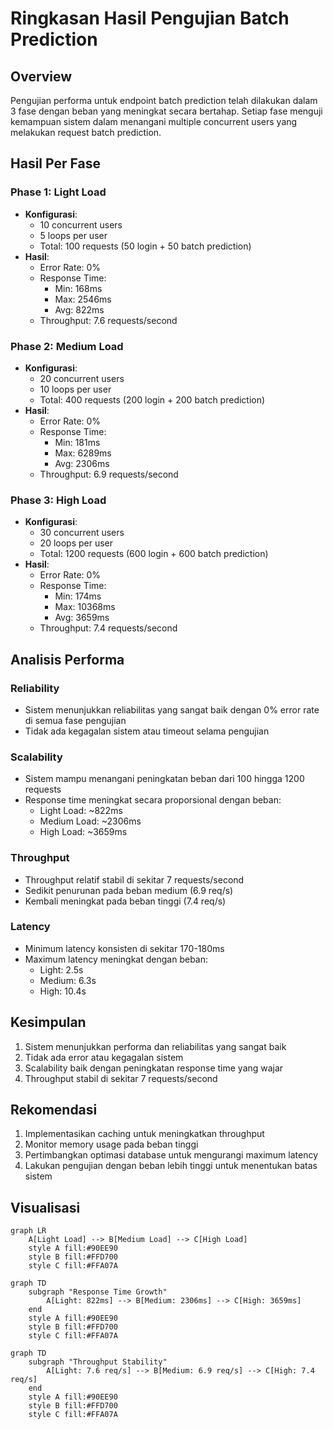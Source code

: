 # Ringkasan Hasil Pengujian Batch Prediction

## Overview
Pengujian performa untuk endpoint batch prediction telah dilakukan dalam 3 fase dengan beban yang meningkat secara bertahap. Setiap fase menguji kemampuan sistem dalam menangani multiple concurrent users yang melakukan request batch prediction.

## Hasil Per Fase

### Phase 1: Light Load
- **Konfigurasi**:
  - 10 concurrent users
  - 5 loops per user
  - Total: 100 requests (50 login + 50 batch prediction)
- **Hasil**:
  - Error Rate: 0%
  - Response Time:
    - Min: 168ms
    - Max: 2546ms
    - Avg: 822ms
  - Throughput: 7.6 requests/second

### Phase 2: Medium Load
- **Konfigurasi**:
  - 20 concurrent users
  - 10 loops per user
  - Total: 400 requests (200 login + 200 batch prediction)
- **Hasil**:
  - Error Rate: 0%
  - Response Time:
    - Min: 181ms
    - Max: 6289ms
    - Avg: 2306ms
  - Throughput: 6.9 requests/second

### Phase 3: High Load
- **Konfigurasi**:
  - 30 concurrent users
  - 20 loops per user
  - Total: 1200 requests (600 login + 600 batch prediction)
- **Hasil**:
  - Error Rate: 0%
  - Response Time:
    - Min: 174ms
    - Max: 10368ms
    - Avg: 3659ms
  - Throughput: 7.4 requests/second

## Analisis Performa

### Reliability
- Sistem menunjukkan reliabilitas yang sangat baik dengan 0% error rate di semua fase pengujian
- Tidak ada kegagalan sistem atau timeout selama pengujian

### Scalability
- Sistem mampu menangani peningkatan beban dari 100 hingga 1200 requests
- Response time meningkat secara proporsional dengan beban:
  - Light Load: ~822ms
  - Medium Load: ~2306ms
  - High Load: ~3659ms

### Throughput
- Throughput relatif stabil di sekitar 7 requests/second
- Sedikit penurunan pada beban medium (6.9 req/s)
- Kembali meningkat pada beban tinggi (7.4 req/s)

### Latency
- Minimum latency konsisten di sekitar 170-180ms
- Maximum latency meningkat dengan beban:
  - Light: 2.5s
  - Medium: 6.3s
  - High: 10.4s

## Kesimpulan
1. Sistem menunjukkan performa dan reliabilitas yang sangat baik
2. Tidak ada error atau kegagalan sistem
3. Scalability baik dengan peningkatan response time yang wajar
4. Throughput stabil di sekitar 7 requests/second

## Rekomendasi
1. Implementasikan caching untuk meningkatkan throughput
2. Monitor memory usage pada beban tinggi
3. Pertimbangkan optimasi database untuk mengurangi maximum latency
4. Lakukan pengujian dengan beban lebih tinggi untuk menentukan batas sistem

## Visualisasi

```mermaid
graph LR
    A[Light Load] --> B[Medium Load] --> C[High Load]
    style A fill:#90EE90
    style B fill:#FFD700
    style C fill:#FFA07A
```

```mermaid
graph TD
    subgraph "Response Time Growth"
        A[Light: 822ms] --> B[Medium: 2306ms] --> C[High: 3659ms]
    end
    style A fill:#90EE90
    style B fill:#FFD700
    style C fill:#FFA07A
```

```mermaid
graph TD
    subgraph "Throughput Stability"
        A[Light: 7.6 req/s] --> B[Medium: 6.9 req/s] --> C[High: 7.4 req/s]
    end
    style A fill:#90EE90
    style B fill:#FFD700
    style C fill:#FFA07A
``` 